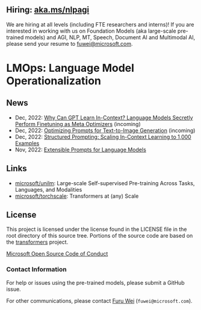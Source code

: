 ## Hiring: [aka.ms/nlpagi](https://aka.ms/nlpagi)
We are hiring at all levels (including FTE researchers and interns)! If you are interested in working with us on Foundation Models (aka large-scale pre-trained models) and AGI, NLP, MT, Speech, Document AI and Multimodal AI, please send your resume to <a href="mailto:fuwei@microsoft.com" class="x-hidden-focus">fuwei@microsoft.com</a>.

# LMOps: Language Model Operationalization



## News
- Dec, 2022: [Why Can GPT Learn In-Context? Language Models Secretly Perform Finetuning as Meta Optimizers](#) (incoming)
- Dec, 2022: [Optimizing Prompts for Text-to-Image Generation](#) (incoming)
- Dec, 2022: [Structured Prompting: Scaling In-Context Learning to 1,000 Examples](#)
- Nov, 2022: [Extensible Prompts for Language Models](https://arxiv.org/abs/2212.00616)

## Links

- [microsoft/unilm](https://github.com/microsoft/unilm): Large-scale Self-supervised Pre-training Across Tasks, Languages, and Modalities
- [microsoft/torchscale](https://github.com/microsoft/torchscale): Transformers at (any) Scale

## License
This project is licensed under the license found in the LICENSE file in the root directory of this source tree.
Portions of the source code are based on the [transformers](https://github.com/huggingface/transformers) project.

[Microsoft Open Source Code of Conduct](https://opensource.microsoft.com/codeofconduct)

### Contact Information

For help or issues using the pre-trained models, please submit a GitHub issue.

For other communications, please contact [Furu Wei](http://gitnlp.org/) (`fuwei@microsoft.com`).

